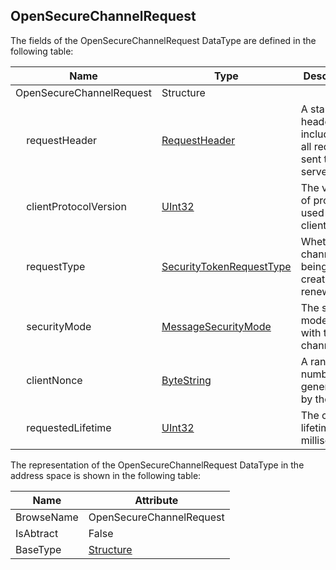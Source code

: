 <!-- datatype -->
## OpenSecureChannelRequest
<!-- end of description -->
The fields of the OpenSecureChannelRequest DataType are defined in the following table:  

|Name|Type|Description|
|---|---|---|
|OpenSecureChannelRequest|Structure||
|&nbsp;&nbsp;&nbsp;&nbsp;requestHeader|[RequestHeader](../../../Part4/Services/RequestHeader/readme.md)|A standard header included in all requests sent to a server.|
|&nbsp;&nbsp;&nbsp;&nbsp;clientProtocolVersion|[UInt32](../../../Part3/DataTypes/UInt32/readme.md)|The version of protocol used by the client.|
|&nbsp;&nbsp;&nbsp;&nbsp;requestType|[SecurityTokenRequestType](../../../Part4/DataTypes/SecurityTokenRequestType/readme.md)|Whether the channel is being created or renewed.|
|&nbsp;&nbsp;&nbsp;&nbsp;securityMode|[MessageSecurityMode](../../../Part4/DataTypes/MessageSecurityMode/readme.md)|The security mode to use with the channel.|
|&nbsp;&nbsp;&nbsp;&nbsp;clientNonce|[ByteString](../../../Part3/DataTypes/ByteString/readme.md)|A random number generated by the client.|
|&nbsp;&nbsp;&nbsp;&nbsp;requestedLifetime|[UInt32](../../../Part3/DataTypes/UInt32/readme.md)|The channel lifetime in milliseconds.|

The representation of the OpenSecureChannelRequest DataType in the address space is shown in the following table:  

|Name|Attribute|
|---|---|
|BrowseName|OpenSecureChannelRequest|
|IsAbtract|False|
|BaseType|[Structure](../../../Part3/DataTypes/Structure/readme.md)|

